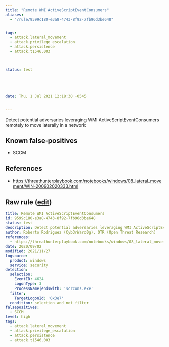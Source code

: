 ```yaml
---
title: "Remote WMI ActiveScriptEventConsumers"
aliases:
  - "/rule/9599c180-e3a8-4743-8f92-7fb96d3be648"


tags:
  - attack.lateral_movement
  - attack.privilege_escalation
  - attack.persistence
  - attack.t1546.003



status: test





date: Thu, 1 Jul 2021 12:18:30 +0545


---
```


Detect potential adversaries leveraging WMI ActiveScriptEventConsumers remotely to move laterally in a network

<!--more-->


## Known false-positives

* SCCM



## References

* https://threathunterplaybook.com/notebooks/windows/08_lateral_movement/WIN-200902020333.html


## Raw rule ([edit](https://github.com/SigmaHQ/sigma/edit/master/rules/windows/builtin/security/win_scrcons_remote_wmi_scripteventconsumer.yml))
```yaml
title: Remote WMI ActiveScriptEventConsumers
id: 9599c180-e3a8-4743-8f92-7fb96d3be648
status: test
description: Detect potential adversaries leveraging WMI ActiveScriptEventConsumers remotely to move laterally in a network
author: Roberto Rodriguez (Cyb3rWard0g), OTR (Open Threat Research)
references:
  - https://threathunterplaybook.com/notebooks/windows/08_lateral_movement/WIN-200902020333.html
date: 2020/09/02
modified: 2021/11/27
logsource:
  product: windows
  service: security
detection:
  selection:
    EventID: 4624
    LogonType: 3
    ProcessName|endswith: 'scrcons.exe'
  filter:
    TargetLogonId: '0x3e7'
  condition: selection and not filter
falsepositives:
  - SCCM
level: high
tags:
  - attack.lateral_movement
  - attack.privilege_escalation
  - attack.persistence
  - attack.t1546.003

```
